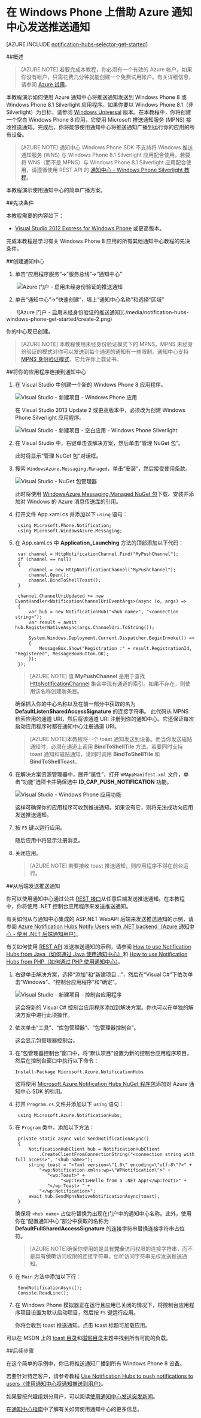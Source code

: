 <properties
	pageTitle="在 Windows Phone 上借助 Azure 通知中心发送推送通知 | Microsoft Azure"
	description="在本教程中，你将了解如何使用 Azure 通知中心将通知推送到 Windows Phone 8 或 Windows Phone 8.1 Silverlight 应用程序。"
	services="notification-hubs"
	documentationCenter="windows"
	keywords="推送通知,push notification,windows phone 推送"
	authors="wesmc7777"
	manager="erikre"
	editor="erikre"/>  

<tags
	ms.service="notification-hubs"
	ms.workload="mobile"
	ms.tgt_pltfrm="mobile-windows-phone"
	ms.devlang="dotnet"
	ms.topic="hero-article"
	ms.date="06/29/2016"
	wacn.date="08/23/2016"
	ms.author="wesmc"/>  

# 在 Windows Phone 上借助 Azure 通知中心发送推送通知

[AZURE.INCLUDE [notification-hubs-selector-get-started](../../includes/notification-hubs-selector-get-started.md)]

##概述

> [AZURE.NOTE] 若要完成本教程，你必须有一个有效的 Azure 帐户。如果你没有帐户，只需花费几分钟就能创建一个免费试用帐户。有关详细信息，请参阅 [Azure 试用](/pricing/1rmb-trial-full/?form-type=identityauth)。

本教程演示如何使用 Azure 通知中心将推送通知发送到 Windows Phone 8 或 Windows Phone 8.1 Silverlight 应用程序。如果你要以 Windows Phone 8.1（非 Silverlight）为目标，请参阅 [Windows Universal](/documentation/articles/notification-hubs-windows-store-dotnet-get-started-wns-push-notification/) 版本。在本教程中，你将创建一个空白 Windows Phone 8 应用，它使用 Microsoft 推送通知服务 (MPNS) 接收推送通知。完成后，你将能够使用通知中心将推送通知广播到运行你的应用的所有设备。

> [AZURE.NOTE] 通知中心 Windows Phone SDK 不支持将 Windows 推送通知服务 (WNS) 与 Windows Phone 8.1 Silverlight 应用配合使用。若要将 WNS（而不是 MPNS）与 Windows Phone 8.1 Silverlight 应用配合使用，请遵循使用 REST API 的 [通知中心 - Windows Phone Silverlight 教程]。

本教程演示使用通知中心的简单广播方案。

##先决条件

本教程需要的内容如下：

+ [Visual Studio 2012 Express for Windows Phone] 或更高版本。

完成本教程是学习有关 Windows Phone 8 应用的所有其他通知中心教程的先决条件。

##创建通知中心


<ol start="1">
<li><p>单击“应用程序服务”->“服务总线”->“通知中心”</p>
</li>
</ol>

&emsp;&emsp;![Azure 门户 - 启用未经身份验证的推送通知](./media/notification-hubs-windows-phone-get-started/create-1.png)

<ol start="2">
<li><p>单击“通知中心”->“快速创建”，填上“通知中心名称”和选择“区域”</p>
</li>
</ol>
&emsp;&emsp;![Azure 门户 - 启用未经身份验证的推送通知](./media/notification-hubs-windows-phone-get-started/create-2.png)

你的中心现已创建。

> [AZURE.NOTE] 本教程使用未经身份验证模式下的 MPNS。MPNS 未经身份验证的模式对你可以发送到每个通道的通知有一些限制。通知中心支持 [MPNS 身份验证模式](http://msdn.microsoft.com/library/windowsphone/develop/ff941099.aspx)，它允许你上载证书。

##将你的应用程序连接到通知中心

1. 在 Visual Studio 中创建一个新的 Windows Phone 8 应用程序。

   	![Visual Studio - 新建项目 - Windows Phone 应用][13]

	在 Visual Studio 2013 Update 2 或更高版本中，必须改为创建 Windows Phone Silverlight 应用程序。

	![Visual Studio - 新建项目 - 空白应用 - Windows Phone Silverlight][11]

2. 在 Visual Studio 中，右键单击该解决方案，然后单击“管理 NuGet 包”。

	此时将显示“管理 NuGet 包”对话框。

3. 搜索 `WindowsAzure.Messaging.Managed`，单击“安装”，然后接受使用条款。

	![Visual Studio - NuGet 包管理器][20]

	此时将使用 <a href="http://nuget.org/packages/WindowsAzure.Messaging.Managed/">WindowsAzure.Messaging.Managed NuGet 包</a>下载、安装并添加对 Windows 的 Azure 消息传送库的引用。

4. 打开文件 App.xaml.cs 并添加以下 `using` 语句：

        using Microsoft.Phone.Notification;
        using Microsoft.WindowsAzure.Messaging;

5. 在 App.xaml.cs 中 **Application\_Launching** 方法的顶部添加以下代码：

	    var channel = HttpNotificationChannel.Find("MyPushChannel");
        if (channel == null)
        {
            channel = new HttpNotificationChannel("MyPushChannel");
            channel.Open();
            channel.BindToShellToast();
        }

        channel.ChannelUriUpdated += new EventHandler<NotificationChannelUriEventArgs>(async (o, args) =>
        {
            var hub = new NotificationHub("<hub name>", "<connection string>");
            var result = await hub.RegisterNativeAsync(args.ChannelUri.ToString());

            System.Windows.Deployment.Current.Dispatcher.BeginInvoke(() =>
            {
                MessageBox.Show("Registration :" + result.RegistrationId, "Registered", MessageBoxButton.OK);
            });
        });

    >[AZURE.NOTE] 值 **MyPushChannel** 是用于查找 [HttpNotificationChannel](https://msdn.microsoft.com/library/windows/apps/microsoft.phone.notification.httpnotificationchannel.aspx) 集合中现有通道的索引。如果不存在，则使用该名称创建新条目。
    
    确保插入你的中心名称以及在前一部分中获取的名为 **DefaultListenSharedAccessSignature** 的连接字符串。
    此代码从 MPNS 检索应用的通道 URI，然后将该通道 URI 注册到你的通知中心。它还保证每次启动应用程序时都在通知中心注册通道 URI。

	>[AZURE.NOTE]本教程将一个 toast 通知发送到设备。而当你发送磁贴通知时，必须在通道上调用 **BindToShellTile** 方法。若要同时支持 toast 通知和磁贴通知，请同时调用 **BindToShellTile** 和 **BindToShellToast**。

6. 在解决方案资源管理器中，展开“属性”，打开 `WMAppManifest.xml` 文件，单击“功能”选项卡并确保选中 **ID\_CAP\_PUSH\_NOTIFICATION** 功能。

   	![Visual Studio - Windows Phone 应用功能][14]

   	这样可确保你的应用程序可收到推送通知。如果没有它，则将无法成功向应用发送推送通知。

7. 按 `F5` 键以运行应用。

	随后应用中将显示注册消息。

8. 关闭应用。

   >[AZURE.NOTE] 若要接收 toast 推送通知，则应用程序不得在前台运行。

##从后端发送推送通知

你可以使用通知中心通过公共 <a href="http://msdn.microsoft.com/library/windowsazure/dn223264.aspx">REST 接口</a>从任意后端发送推送通知。在本教程中，你将使用 .NET 控制台应用程序来发送推送通知。

有关如何从与通知中心集成的 ASP.NET WebAPI 后端来发送推送通知的示例，请参阅 [Azure Notification Hubs Notify Users with .NET backend（Azure 通知中心 - 使用 .NET 后端通知用户）](/documentation/articles/notification-hubs-aspnet-backend-windows-dotnet-wns-notification/)。

有关如何使用 [REST API](https://msdn.microsoft.com/library/azure/dn223264.aspx) 发送推送通知的示例，请参阅 [How to use Notification Hubs from Java（如何通过 Java 使用通知中心）](/documentation/articles/notification-hubs-java-push-notification-tutorial/)和 [How to use Notification Hubs from PHP（如何通过 PHP 使用通知中心）](/documentation/articles/notification-hubs-php-push-notification-tutorial/)。

1. 右键单击解决方案，选择“添加”和“新建项目...”，然后在“Visual C#”下依次单击“Windows”、“控制台应用程序”和“确定”。

   	![Visual Studio - 新建项目 - 控制台应用程序][6]

	这会将新的 Visual C# 控制台应用程序添加到解决方案。你也可以在单独的解决方案中进行此项操作。

4. 依次单击“工具”、“库包管理器”、“包管理器控制台”。

	这会显示包管理器控制台。

5.  在“包管理器控制台”窗口中，将“默认项目”设置为新的控制台应用程序项目，然后在控制台窗口中执行以下命令：

        Install-Package Microsoft.Azure.NotificationHubs

	这将使用 <a href="http://www.nuget.org/packages/Microsoft.Azure.NotificationHubs/">Microsoft.Azure.Notification Hubs NuGet 程序包</a>添加对 Azure 通知中心 SDK 的引用。

6. 打开 `Program.cs` 文件并添加以下 `using` 语句：

        using Microsoft.Azure.NotificationHubs;

6. 在 `Program` 类中，添加以下方法：

        private static async void SendNotificationAsync()
        {
            NotificationHubClient hub = NotificationHubClient
				.CreateClientFromConnectionString("<connection string with full access>", "<hub name>");
            string toast = "<?xml version=\"1.0\" encoding=\"utf-8\"?>" +
                "<wp:Notification xmlns:wp=\"WPNotification\">" +
                   "<wp:Toast>" +
                        "<wp:Text1>Hello from a .NET App!</wp:Text1>" +
                   "</wp:Toast> " +
                "</wp:Notification>";
            await hub.SendMpnsNativeNotificationAsync(toast);
        }

	确保将 `<hub name>` 占位符替换为出现在门户中的通知中心名称。此外，使用你在“配置通知中心”部分中获取的名称为 **DefaultFullSharedAccessSignature** 的连接字符串替换连接字符串占位符。

	>[AZURE.NOTE]确保你使用的是具有**完全**访问权限的连接字符串，而不是具有**侦听**访问权限的连接字符串。侦听访问字符串无权发送推送通知。

4. 在 `Main` 方法中添加以下行：

 		SendNotificationAsync();
		Console.ReadLine();

5. 在 Windows Phone 模拟器正在运行且应用已关闭的情况下，将控制台应用程序项目设置为默认启动项目，然后按 `F5` 键运行应用。

	你将会收到 toast 推送通知。点击 toast 标题可加载应用。

可以在 MSDN 上的 [toast 目录]和[磁贴目录]主题中找到所有可能的负载。

##后续步骤

在这个简单的示例中，你已将推送通知广播到所有 Windows Phone 8 设备。

若要针对特定客户，请参考教程 [Use Notification Hubs to push notifications to users（使用通知中心将通知推送到用户）]。

如果要按兴趣组划分用户，可以阅读[使用通知中心发送突发新闻]。

在[通知中心指南]中了解有关如何使用通知中心的更多信息。



<!-- Images. -->
[6]: ./media/notification-hubs-windows-phone-get-started/notification-hub-create-console-app.png
[7]: ./media/notification-hubs-windows-phone-get-started/notification-hub-create-from-portal.png
[8]: ./media/notification-hubs-windows-phone-get-started/notification-hub-create-from-portal2.png
[9]: ./media/notification-hubs-windows-phone-get-started/notification-hub-select-from-portal.png
[10]: ./media/notification-hubs-windows-phone-get-started/notification-hub-select-from-portal2.png
[11]: ./media/notification-hubs-windows-phone-get-started/notification-hub-create-wp-silverlight-app.png
[12]: ./media/notification-hubs-windows-phone-get-started/notification-hub-connection-strings.png

[13]: ./media/notification-hubs-windows-phone-get-started/notification-hub-create-wp-app.png
[14]: ./media/notification-hubs-windows-phone-get-started/mobile-app-enable-push-wp8.png
[15]: ./media/notification-hubs-windows-phone-get-started/notification-hub-pushauth.png
[20]: ./media/notification-hubs-windows-phone-get-started/notification-hub-windows-universal-app-install-package.png
[213]: ./media/notification-hubs-windows-phone-get-started/notification-hub-create-console-app.png





<!-- URLs. -->
[Visual Studio 2012 Express for Windows Phone]: https://go.microsoft.com/fwLink/p/?LinkID=268374
[通知中心指南]: http://msdn.microsoft.com/library/jj927170.aspx
[MPNS authenticated mode]: http://msdn.microsoft.com/library/windowsphone/develop/ff941099(v=vs.105).aspx
[Use Notification Hubs to push notifications to users（使用通知中心将通知推送到用户）]: /documentation/articles/notification-hubs-aspnet-backend-windows-dotnet-wns-notification
[使用通知中心发送突发新闻]: /documentation/articles/notification-hubs-windows-phone-push-xplat-segmented-mpns-notification
[toast 目录]: http://msdn.microsoft.com/library/windowsphone/develop/jj662938(v=vs.105).aspx
[磁贴目录]: http://msdn.microsoft.com/library/windowsphone/develop/hh202948(v=vs.105).aspx
[通知中心 - Windows Phone Silverlight 教程]: https://github.com/Azure/azure-notificationhubs-samples/tree/master/PushToSLPhoneApp

<!---HONumber=Mooncake_0815_2016-->